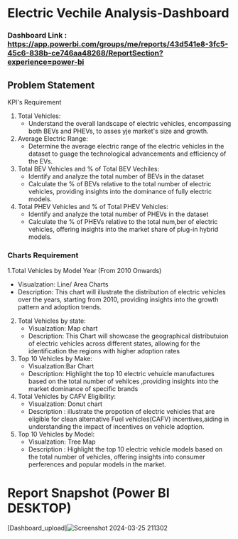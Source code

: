 



# Electric Vechile Analysis-Dashboard

### Dashboard Link : https://app.powerbi.com/groups/me/reports/43d541e8-3fc5-45c6-838b-ce746aa48268/ReportSection?experience=power-bi
## Problem Statement

KPI's Requirement

1. Total Vehicles:
     * Understand the overall landscape of electric vehicles,      encompassing both BEVs and PHEVs, to asses yje market's size and growth.
2. Average Electric Range:
    *  Determine the average electric range  of the electric vehicles in the dataset to guage the technological advancements and efficiency  of the EVs.
3. Total BEV Vehicles and % of Total BEV Vechiles:
    * Identify and analyze the total number of BEVs in the dataset
    * Calculate the % of BEVs relative to the total number of electric vehicles, providing insights into the dominance of fully electric models.
4. Total PHEV Vehicles and % of Total PHEV Vehicles:
    * Identify and analyze the total number of PHEVs in the dataset
    * Calculate the % of PHEVs relative to the total num,ber of electric vehicles, offering insights into the market share of plug-in hybrid models.

### Charts Requirement
1.Total Vehicles by Model Year (From 2010 Onwards)
   * Visualzation: Line/ Area Charts
   * Description: This chart will illustrate the distribution of electric vehicles over the years, starting from 2010, providing insights into the growth pattern and adoption trends.
2. Total Vehicles by state:
   * Visualzation: Map chart
   * Description: This Chart will showcase the geographical distributuion of electric vehicles across different states, allowing for the identification the regions with higher adoption rates 
3. Top 10 Vehicles by Make:
    * Visualzation:Bar Chart
    * Description: Highlight the top 10 electric vehuicle manufactures based on the total number of vehilces ,providing insights into the market dominance of specific brands
4. Total Vehicles by CAFV Eligibility:
    * Visualzation: Donut chart
    * Description : illustrate the propotion of electric vehicles that are eligible for clean alternative Fuel vehicles(CAFV) incentives,aiding in understanding the impact of incentives on vehicle adoption.
5. Top 10 Vehicles by Model:
    * Visualzation: Tree Map
    * Description : Highlight the top 10 electric vehicle models based on the total number of vehicles, offering insights into consumer perferences and popular models in the market.


 
 
 
 
 
 # Report Snapshot (Power BI DESKTOP)

 
[Dashboard_upload]![Screenshot 2024-03-25 211302](https://github.com/bhupathirvijay/Portfolio-/assets/168665978/6f34e297-34e0-461d-a343-d64a37ebac2c)



  
  
